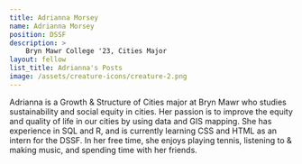 ```yaml
---
title: Adrianna Morsey
name: Adrianna Morsey
position: DSSF
description: >
    Bryn Mawr College '23, Cities Major
layout: fellow
list_title: Adrianna's Posts
image: /assets/creature-icons/creature-2.png
---
```

Adrianna is a Growth & Structure of Cities major at Bryn Mawr who studies sustainability and social equity in cities. Her passion is to improve the equity and quality of life in our cities by using data and GIS mapping. She has experience in SQL and R, and is currently learning CSS and HTML as an intern for the DSSF. In her free time, she enjoys playing tennis, listening to & making music, and spending time with her friends. 
